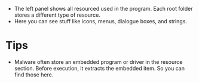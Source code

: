 - The left panel shows all resourced used in the program. Each root folder stores a different type of resource.
- Here you can see stuff like icons, menus, dialogue boxes, and strings. 

# Tips
- Malware often store an embedded program or driver in the resource section. Before execution, it extracts the embedded item. So you can find those here.
